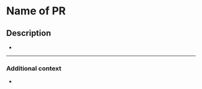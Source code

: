 # **Name of PR**

<!-- This PR fixes #NUMBER_OF_THE_ISSUE, and fixes #NUMBER_OF_THE_ISSUE -->

## **Description**

<!--  📛📛
Please include a summary of the change and/or which issue is fixed.
List any dependencies that are required for this change if there are any.
📛📛 -->

* 

---

### **Additional context**

<!-- Add any other context or additional information about the pull request.-->

* 

<!-- 📛📛📛📛
If it fixes any existing issue please let us know this way:
Uncomment the comment above "description", then add after the "#" your number of issue.
Example: # **This pull request fixes #NUMBER_OF_THE_ISSUE issue**
If there are multiple issues to be closed with the merge of this pull request
please do it like so: **This pull request fixes #NUMBER_OF_THE_ISSUE, fixes #NUMBER_OF_THE_ISSUE and fixes #NUMBER_OF_THE_ISSUE issue**.
For more information on closing issues using keywords please check https://docs.github.com/en/enterprise/2.16/user/github/managing-your-work-on-github/closing-issues-using-keywords#closing-multiple-issues
📛📛📛📛 -->
